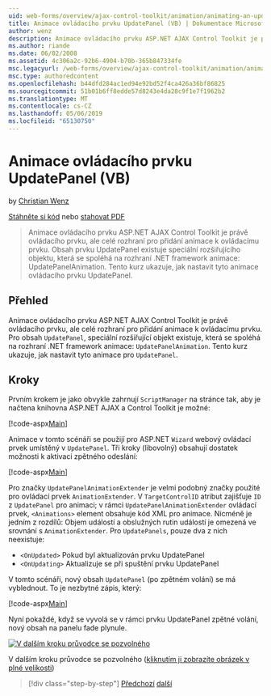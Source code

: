 ```yaml
---
uid: web-forms/overview/ajax-control-toolkit/animation/animating-an-updatepanel-control-vb
title: Animace ovládacího prvku UpdatePanel (VB) | Dokumentace Microsoftu
author: wenz
description: Animace ovládacího prvku ASP.NET AJAX Control Toolkit je právě ovládacího prvku, ale celé rozhraní pro přidání animace k ovládacímu prvku. Pro obsah...
ms.author: riande
ms.date: 06/02/2008
ms.assetid: 4c306a2c-92b6-4904-b70b-365b847334fe
msc.legacyurl: /web-forms/overview/ajax-control-toolkit/animation/animating-an-updatepanel-control-vb
msc.type: authoredcontent
ms.openlocfilehash: b44dfd284ac1ed94e92bd52f4ca426a36bf86825
ms.sourcegitcommit: 51b01b6ff8edde57d8243e4da28c9f1e7f1962b2
ms.translationtype: MT
ms.contentlocale: cs-CZ
ms.lasthandoff: 05/06/2019
ms.locfileid: "65130750"
---
```

# <a name="animating-an-updatepanel-control-vb"></a>Animace ovládacího prvku UpdatePanel (VB)

by [Christian Wenz](https://github.com/wenz)

[Stáhněte si kód](http://download.microsoft.com/download/9/3/f/93f8daea-bebd-4821-833b-95205389c7d0/UpdatePanelAnimation1.vb.zip) nebo [stahovat PDF](http://download.microsoft.com/download/b/6/a/b6ae89ee-df69-4c87-9bfb-ad1eb2b23373/updatepanelanimation1VB.pdf)

> Animace ovládacího prvku ASP.NET AJAX Control Toolkit je právě ovládacího prvku, ale celé rozhraní pro přidání animace k ovládacímu prvku. Obsah prvku UpdatePanel existuje speciální rozšiřujícího objektu, která se spoléhá na rozhraní .NET framework animace: UpdatePanelAnimation. Tento kurz ukazuje, jak nastavit tyto animace ovládacího prvku UpdatePanel.

## <a name="overview"></a>Přehled

Animace ovládacího prvku ASP.NET AJAX Control Toolkit je právě ovládacího prvku, ale celé rozhraní pro přidání animace k ovládacímu prvku. Pro obsah `UpdatePanel`, speciální rozšiřující objekt existuje, která se spoléhá na rozhraní .NET framework animace: `UpdatePanelAnimation`. Tento kurz ukazuje, jak nastavit tyto animace pro `UpdatePanel`.

## <a name="steps"></a>Kroky

Prvním krokem je jako obvykle zahrnují `ScriptManager` na stránce tak, aby je načtena knihovna ASP.NET AJAX a Control Toolkit je možné:

[!code-aspx[Main](animating-an-updatepanel-control-vb/samples/sample1.aspx)]

Animace v tomto scénáři se použijí pro ASP.NET `Wizard` webový ovládací prvek umístěný v `UpdatePanel`. Tři kroky (libovolný) obsahují dostatek možnosti k aktivaci zpětného odeslání:

[!code-aspx[Main](animating-an-updatepanel-control-vb/samples/sample2.aspx)]

Pro značky `UpdatePanelAnimationExtender` je velmi podobný značky použité pro ovládací prvek `AnimationExtender`. V `TargetControlID` atribut zajišťuje `ID` z `UpdatePanel` pro animaci; v rámci `UpdatePanelAnimationExtender` ovládací prvek, `<Animations>` element obsahuje kód XML pro animace. Nicméně je jedním z rozdílů: Objem událostí a obslužných rutin událostí je omezená ve srovnání s `AnimationExtender`. Pro `UpdatePanels`, pouze dva z nich neexistuje:

- `<OnUpdated>` Pokud byl aktualizován prvku UpdatePanel
- `<OnUpdating>` Aktualizuje se při spuštění prvku UpdatePanel

V tomto scénáři, nový obsah `UpdatePanel` (po zpětném volání) se má vyblednout. To je nezbytné zápis, který:

[!code-aspx[Main](animating-an-updatepanel-control-vb/samples/sample3.aspx)]

Nyní pokaždé, když se vyvolá se v rámci prvku UpdatePanel zpětné volání, nový obsah na panelu fade plynule.

[![V dalším kroku průvodce se pozvolného](animating-an-updatepanel-control-vb/_static/image2.png)](animating-an-updatepanel-control-vb/_static/image1.png)

V dalším kroku průvodce se pozvolného ([kliknutím ji zobrazíte obrázek v plné velikosti](animating-an-updatepanel-control-vb/_static/image3.png))

> [!div class="step-by-step"]
> [Předchozí](changing-an-animation-using-client-side-code-vb.md)
> [další](dynamically-controlling-updatepanel-animations-vb.md)
